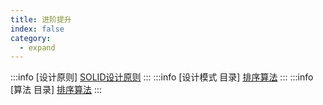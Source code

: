 ```yaml
---
title: 进阶提升
index: false
category:
  - expand
---
```


<!-- ## vue 知识目录 -->

:::info [设计原则]
[SOLID设计原则](/expand/设计模式/SOLID.md)
:::
:::info [设计模式 目录]
[排序算法](/expand/算法/sort.md)
:::
:::info [算法 目录]
[排序算法](/expand/算法/sort.md)
:::